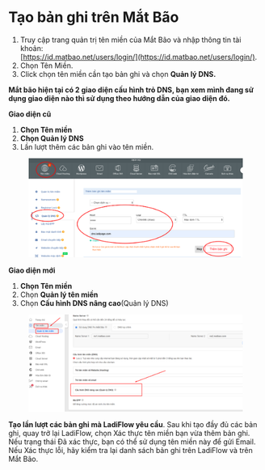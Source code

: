 # Tạo bản ghi trên Mắt Bão

1. Truy cập trang quản trị tên miền của Mắt Bão và nhập thông tin tài khoản:\
   [https://id.matbao.net/users/login/](https://id.matbao.net/users/login/).
2. Chọn Tên Miền.
3. Click chọn tên miền cần tạo bản ghi và chọn **Quản lý DNS.**

**Mắt bão hiện tại có 2 giao diện cấu hình trỏ DNS, bạn xem mình đang sử dụng giao diện nào thì sử dụng theo hướng dẫn của giao diện đó.**

**Giao diện cũ**

1. **Chọn Tên miền**
2. **Chọn Quản lý DNS**
3. Lần lượt thêm các bản ghi vào tên miền.

<figure><img src="../.gitbook/assets/image (263).png" alt=""><figcaption></figcaption></figure>

**Giao diện mới**

1. **Chọn Tên miền**
2. Chọn **Quản lý tên miền**
3. Chọn **Cấu hình DNS nâng cao**(Quản lý DNS)

<figure><img src="../.gitbook/assets/image (264).png" alt=""><figcaption></figcaption></figure>

**Tạo lần lượt các bản ghi mà LadiFlow yêu cầu**. Sau khi tạo đầy đủ các bản ghi, quay trở lại LadiFlow, chọn Xác thực tên miền bạn vừa thêm bản ghi. Nếu trạng thái Đã xác thực, bạn có thể sử dụng tên miền này để gửi Email. Nếu Xác thực lỗi, hãy kiểm tra lại danh sách bản ghi trên LadiFlow và trên Mắt Bão.
